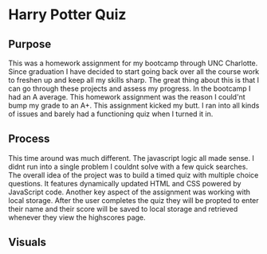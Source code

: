 # Harry Potter Quiz

## Purpose
This was a homework assignment for my bootcamp through UNC Charlotte. Since graduation I have decided to start going back over all the course work to freshen up and keep all my skills sharp. The great thing about this is that I can go through these projects and assess my progress. In the bootcamp I had an A average. This homework assignment was the reason I could'nt bump my grade to an A+. This assignment kicked my butt. I ran into all kinds of issues and barely had a functioning quiz when I turned it in.

## Process
This time around was much different. The javascript logic all made sense. I didnt run into a single problem I couldnt solve with a few quick searches. The overall idea of the project was to build a timed quiz with multiple choice questions. It features dynamically updated HTML and CSS powered by JavaScript code. Another key aspect of the assignment was working with local storage. After the user completes the quiz they will be propted to enter their name and their score will be saved to local storage and retrieved whenever they view the highscores page. 

## Visuals
